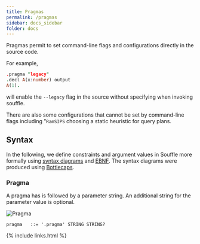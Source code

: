 ```yaml
---
title: Pragmas
permalink: /pragmas
sidebar: docs_sidebar
folder: docs
---
```


Pragmas permit to set command-line flags and configurations directly in the source code. 

For example,
```prolog
.pragma "legacy" 
.decl A(x:number) output
A(1).
```
will enable the `--legacy` flag in the source without specifying when invoking souffle. 

There are also some configurations that cannot be set by command-line flags including "`RamSIPS` choosing a static heuristic for query plans. 

## Syntax 
In the following, we define constraints and argument values in Souffle more formally using [syntax diagrams](https://en.wikipedia.org/wiki/Syntax_diagram) and [EBNF](https://en.wikipedia.org/wiki/Extended_Backus–Naur_form). The syntax diagrams were produced using [Bottlecaps](https://www.bottlecaps.de/rr/ui).

### Pragma
A pragma has is followed by a parameter string. An additional string for the parameter value is optional. 

![Pragma](https://souffle-lang.github.io/img/pragma.svg)

```ebnf
pragma   ::= '.pragma' STRING STRING?
```

         
{% include links.html %}
